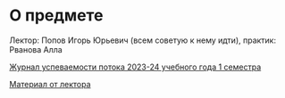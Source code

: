 # О предмете
Лектор: Попов Игорь Юрьевич (всем советую к нему идти), практик: Рванова Алла 

[Журнал успеваемости потока 2023-24 учебного года 1 семестра](https://docs.google.com/spreadsheets/d/1pV4Pbs0l85u5awOH5s6W28gc5RZhh3hk3-CSaJCm62k/edit#gid=964927848)

[Материал от лектора](https://drive.google.com/drive/folders/1UTtPChjDOrl0Kzq3GHJblLftssrs7HBo)
